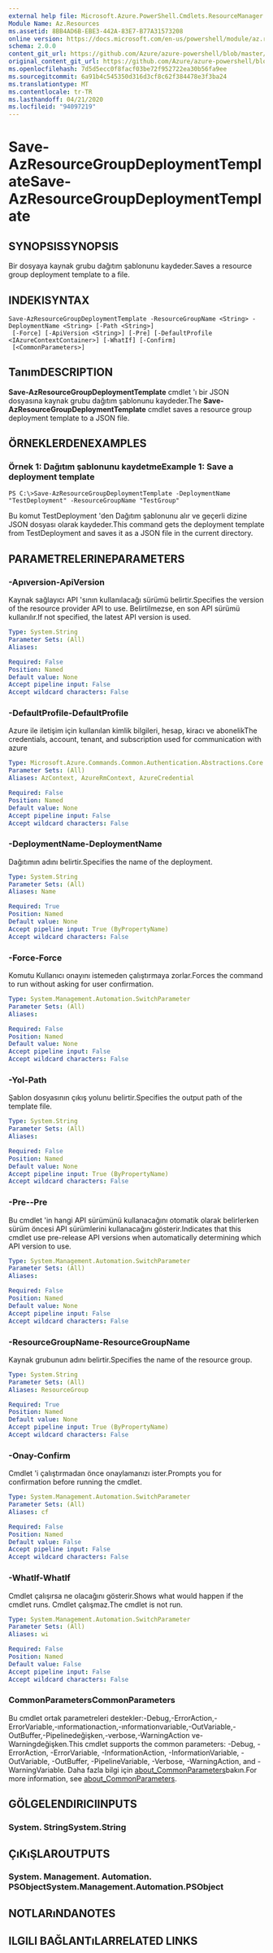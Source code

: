 ```yaml
---
external help file: Microsoft.Azure.PowerShell.Cmdlets.ResourceManager.dll-Help.xml
Module Name: Az.Resources
ms.assetid: 8BB4AD6B-EBE3-442A-83E7-B77A31573208
online version: https://docs.microsoft.com/en-us/powershell/module/az.resources/save-azresourcegroupdeploymenttemplate
schema: 2.0.0
content_git_url: https://github.com/Azure/azure-powershell/blob/master/src/Resources/Resources/help/Save-AzResourceGroupDeploymentTemplate.md
original_content_git_url: https://github.com/Azure/azure-powershell/blob/master/src/Resources/Resources/help/Save-AzResourceGroupDeploymentTemplate.md
ms.openlocfilehash: 7d5d5ecc0f8facf03be72f952722ea30b56fa9ee
ms.sourcegitcommit: 6a91b4c545350d316d3cf8c62f384478e3f3ba24
ms.translationtype: MT
ms.contentlocale: tr-TR
ms.lasthandoff: 04/21/2020
ms.locfileid: "94097219"
---
```

# <span data-ttu-id="d8af7-101">Save-AzResourceGroupDeploymentTemplate</span><span class="sxs-lookup"><span data-stu-id="d8af7-101">Save-AzResourceGroupDeploymentTemplate</span></span>

## <span data-ttu-id="d8af7-102">SYNOPSIS</span><span class="sxs-lookup"><span data-stu-id="d8af7-102">SYNOPSIS</span></span>
<span data-ttu-id="d8af7-103">Bir dosyaya kaynak grubu dağıtım şablonunu kaydeder.</span><span class="sxs-lookup"><span data-stu-id="d8af7-103">Saves a resource group deployment template to a file.</span></span>

## <span data-ttu-id="d8af7-104">INDEKI</span><span class="sxs-lookup"><span data-stu-id="d8af7-104">SYNTAX</span></span>

```
Save-AzResourceGroupDeploymentTemplate -ResourceGroupName <String> -DeploymentName <String> [-Path <String>]
 [-Force] [-ApiVersion <String>] [-Pre] [-DefaultProfile <IAzureContextContainer>] [-WhatIf] [-Confirm]
 [<CommonParameters>]
```

## <span data-ttu-id="d8af7-105">Tanım</span><span class="sxs-lookup"><span data-stu-id="d8af7-105">DESCRIPTION</span></span>
<span data-ttu-id="d8af7-106">**Save-AzResourceGroupDeploymentTemplate** cmdlet 'ı bir JSON dosyasına kaynak grubu dağıtım şablonunu kaydeder.</span><span class="sxs-lookup"><span data-stu-id="d8af7-106">The **Save-AzResourceGroupDeploymentTemplate**  cmdlet saves a resource group deployment template to a JSON file.</span></span>

## <span data-ttu-id="d8af7-107">ÖRNEKLERDEN</span><span class="sxs-lookup"><span data-stu-id="d8af7-107">EXAMPLES</span></span>

### <span data-ttu-id="d8af7-108">Örnek 1: Dağıtım şablonunu kaydetme</span><span class="sxs-lookup"><span data-stu-id="d8af7-108">Example 1: Save a deployment template</span></span>
```
PS C:\>Save-AzResourceGroupDeploymentTemplate -DeploymentName "TestDeployment" -ResourceGroupName "TestGroup"
```

<span data-ttu-id="d8af7-109">Bu komut TestDeployment 'den Dağıtım şablonunu alır ve geçerli dizine JSON dosyası olarak kaydeder.</span><span class="sxs-lookup"><span data-stu-id="d8af7-109">This command gets the deployment template from TestDeployment and saves it as a JSON file in the current directory.</span></span>

## <span data-ttu-id="d8af7-110">PARAMETRELERINE</span><span class="sxs-lookup"><span data-stu-id="d8af7-110">PARAMETERS</span></span>

### <span data-ttu-id="d8af7-111">-Apıversion</span><span class="sxs-lookup"><span data-stu-id="d8af7-111">-ApiVersion</span></span>
<span data-ttu-id="d8af7-112">Kaynak sağlayıcı API 'sının kullanılacağı sürümü belirtir.</span><span class="sxs-lookup"><span data-stu-id="d8af7-112">Specifies the version of the resource provider API to use.</span></span>
<span data-ttu-id="d8af7-113">Belirtilmezse, en son API sürümü kullanılır.</span><span class="sxs-lookup"><span data-stu-id="d8af7-113">If not specified, the latest API version is used.</span></span>

```yaml
Type: System.String
Parameter Sets: (All)
Aliases:

Required: False
Position: Named
Default value: None
Accept pipeline input: False
Accept wildcard characters: False
```

### <span data-ttu-id="d8af7-114">-DefaultProfile</span><span class="sxs-lookup"><span data-stu-id="d8af7-114">-DefaultProfile</span></span>
<span data-ttu-id="d8af7-115">Azure ile iletişim için kullanılan kimlik bilgileri, hesap, kiracı ve abonelik</span><span class="sxs-lookup"><span data-stu-id="d8af7-115">The credentials, account, tenant, and subscription used for communication with azure</span></span>

```yaml
Type: Microsoft.Azure.Commands.Common.Authentication.Abstractions.Core.IAzureContextContainer
Parameter Sets: (All)
Aliases: AzContext, AzureRmContext, AzureCredential

Required: False
Position: Named
Default value: None
Accept pipeline input: False
Accept wildcard characters: False
```

### <span data-ttu-id="d8af7-116">-DeploymentName</span><span class="sxs-lookup"><span data-stu-id="d8af7-116">-DeploymentName</span></span>
<span data-ttu-id="d8af7-117">Dağıtımın adını belirtir.</span><span class="sxs-lookup"><span data-stu-id="d8af7-117">Specifies the name of the deployment.</span></span>

```yaml
Type: System.String
Parameter Sets: (All)
Aliases: Name

Required: True
Position: Named
Default value: None
Accept pipeline input: True (ByPropertyName)
Accept wildcard characters: False
```

### <span data-ttu-id="d8af7-118">-Force</span><span class="sxs-lookup"><span data-stu-id="d8af7-118">-Force</span></span>
<span data-ttu-id="d8af7-119">Komutu Kullanıcı onayını istemeden çalıştırmaya zorlar.</span><span class="sxs-lookup"><span data-stu-id="d8af7-119">Forces the command to run without asking for user confirmation.</span></span>

```yaml
Type: System.Management.Automation.SwitchParameter
Parameter Sets: (All)
Aliases:

Required: False
Position: Named
Default value: None
Accept pipeline input: False
Accept wildcard characters: False
```

### <span data-ttu-id="d8af7-120">-Yol</span><span class="sxs-lookup"><span data-stu-id="d8af7-120">-Path</span></span>
<span data-ttu-id="d8af7-121">Şablon dosyasının çıkış yolunu belirtir.</span><span class="sxs-lookup"><span data-stu-id="d8af7-121">Specifies the output path of the template file.</span></span>

```yaml
Type: System.String
Parameter Sets: (All)
Aliases:

Required: False
Position: Named
Default value: None
Accept pipeline input: True (ByPropertyName)
Accept wildcard characters: False
```

### <span data-ttu-id="d8af7-122">-Pre-</span><span class="sxs-lookup"><span data-stu-id="d8af7-122">-Pre</span></span>
<span data-ttu-id="d8af7-123">Bu cmdlet 'in hangi API sürümünü kullanacağını otomatik olarak belirlerken sürüm öncesi API sürümlerini kullanacağını gösterir.</span><span class="sxs-lookup"><span data-stu-id="d8af7-123">Indicates that this cmdlet use pre-release API versions when automatically determining which API version to use.</span></span>

```yaml
Type: System.Management.Automation.SwitchParameter
Parameter Sets: (All)
Aliases:

Required: False
Position: Named
Default value: None
Accept pipeline input: False
Accept wildcard characters: False
```

### <span data-ttu-id="d8af7-124">-ResourceGroupName</span><span class="sxs-lookup"><span data-stu-id="d8af7-124">-ResourceGroupName</span></span>
<span data-ttu-id="d8af7-125">Kaynak grubunun adını belirtir.</span><span class="sxs-lookup"><span data-stu-id="d8af7-125">Specifies the name of the resource group.</span></span>

```yaml
Type: System.String
Parameter Sets: (All)
Aliases: ResourceGroup

Required: True
Position: Named
Default value: None
Accept pipeline input: True (ByPropertyName)
Accept wildcard characters: False
```

### <span data-ttu-id="d8af7-126">-Onay</span><span class="sxs-lookup"><span data-stu-id="d8af7-126">-Confirm</span></span>
<span data-ttu-id="d8af7-127">Cmdlet 'i çalıştırmadan önce onaylamanızı ister.</span><span class="sxs-lookup"><span data-stu-id="d8af7-127">Prompts you for confirmation before running the cmdlet.</span></span>

```yaml
Type: System.Management.Automation.SwitchParameter
Parameter Sets: (All)
Aliases: cf

Required: False
Position: Named
Default value: False
Accept pipeline input: False
Accept wildcard characters: False
```

### <span data-ttu-id="d8af7-128">-WhatIf</span><span class="sxs-lookup"><span data-stu-id="d8af7-128">-WhatIf</span></span>
<span data-ttu-id="d8af7-129">Cmdlet çalışırsa ne olacağını gösterir.</span><span class="sxs-lookup"><span data-stu-id="d8af7-129">Shows what would happen if the cmdlet runs.</span></span>
<span data-ttu-id="d8af7-130">Cmdlet çalışmaz.</span><span class="sxs-lookup"><span data-stu-id="d8af7-130">The cmdlet is not run.</span></span>

```yaml
Type: System.Management.Automation.SwitchParameter
Parameter Sets: (All)
Aliases: wi

Required: False
Position: Named
Default value: False
Accept pipeline input: False
Accept wildcard characters: False
```

### <span data-ttu-id="d8af7-131">CommonParameters</span><span class="sxs-lookup"><span data-stu-id="d8af7-131">CommonParameters</span></span>
<span data-ttu-id="d8af7-132">Bu cmdlet ortak parametreleri destekler:-Debug,-ErrorAction,-ErrorVariable,-ınformationaction,-ınformationvariable,-OutVariable,-OutBuffer,-Pipelinedeğişken,-verbose,-WarningAction ve-Warningdeğişken.</span><span class="sxs-lookup"><span data-stu-id="d8af7-132">This cmdlet supports the common parameters: -Debug, -ErrorAction, -ErrorVariable, -InformationAction, -InformationVariable, -OutVariable, -OutBuffer, -PipelineVariable, -Verbose, -WarningAction, and -WarningVariable.</span></span> <span data-ttu-id="d8af7-133">Daha fazla bilgi için [about_CommonParameters](http://go.microsoft.com/fwlink/?LinkID=113216)bakın.</span><span class="sxs-lookup"><span data-stu-id="d8af7-133">For more information, see [about_CommonParameters](http://go.microsoft.com/fwlink/?LinkID=113216).</span></span>

## <span data-ttu-id="d8af7-134">GÖLGELENDIRICI</span><span class="sxs-lookup"><span data-stu-id="d8af7-134">INPUTS</span></span>

### <span data-ttu-id="d8af7-135">System. String</span><span class="sxs-lookup"><span data-stu-id="d8af7-135">System.String</span></span>

## <span data-ttu-id="d8af7-136">ÇıKıŞLAR</span><span class="sxs-lookup"><span data-stu-id="d8af7-136">OUTPUTS</span></span>

### <span data-ttu-id="d8af7-137">System. Management. Automation. PSObject</span><span class="sxs-lookup"><span data-stu-id="d8af7-137">System.Management.Automation.PSObject</span></span>

## <span data-ttu-id="d8af7-138">NOTLARıNDA</span><span class="sxs-lookup"><span data-stu-id="d8af7-138">NOTES</span></span>

## <span data-ttu-id="d8af7-139">ILGILI BAĞLANTıLAR</span><span class="sxs-lookup"><span data-stu-id="d8af7-139">RELATED LINKS</span></span>
